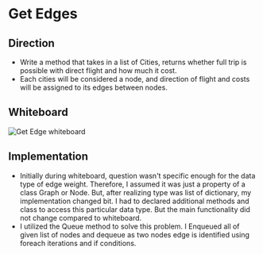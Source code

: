 # Get Edges	

## Direction
- Write a method that takes in a list of Cities, returns whether full trip is possible with direct flight and how much it cost.
- Each cities will be considered a node, and direction of flight and costs will be assigned to its edges between nodes.

## Whiteboard
![Get Edge whiteboard](../../assets/GetEdgeWhiteboard.jpg)


## Implementation
- Initially during whiteboard, question wasn't specific enough for the data type of edge weight. 
Therefore, I assumed it was just a property of a class Graph or Node. But, after realizing type was list of dictionary,
my implementation changed bit. I had to declared additional methods and class to access this particular data type. But the main functionality
did not change compared to whiteboard.
- I utilized the Queue method to solve this problem. I Enqueued all of given list of nodes and dequeue as two nodes edge is identified using foreach iterations and if conditions.
